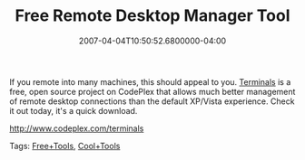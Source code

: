 ﻿---
title: Free Remote Desktop Manager Tool
date: "2007-04-04T10:50:52.6800000-04:00"
description: If you remote into many machines, this should appeal to you.
featuredImage: img/free-remote-desktop-manager-tool-featured.png
---

If you remote into many machines, this should appeal to you. [Terminals](http://www.codeplex.com/terminals) is a free, open source project on CodePlex that allows much better management of remote desktop connections than the default XP/Vista experience. Check it out today, it's a quick download.

<http://www.codeplex.com/terminals>

Tags: [Free+Tools](http://technorati.com/tag/Free+Tools), [Cool+Tools](http://technorati.com/tag/Cool+Tools)

